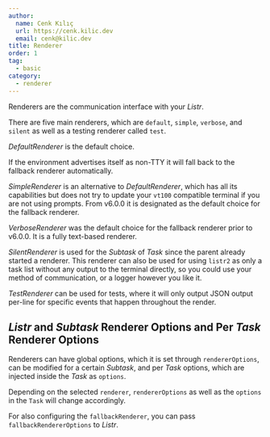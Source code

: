```yaml
---
author:
  name: Cenk Kılıç
  url: https://cenk.kilic.dev
  email: cenk@kilic.dev
title: Renderer
order: 1
tag:
  - basic
category:
  - renderer
---
```


Renderers are the communication interface with your _Listr_.

<!-- more -->

There are five main renderers, which are `default`, `simple`, `verbose`, and `silent` as well as a testing renderer called `test`.

_DefaultRenderer_ is the default choice.

If the environment advertises itself as non-TTY it will fall back to the fallback renderer automatically.

_SimpleRenderer_ is an alternative to _DefaultRenderer_, which has all its capabilities but does not try to update your `vt100` compatible terminal if you are not using prompts. From <Badge><FontIcon icon="mdi:tag-text-outline"/>v6.0.0</Badge> it is designated as the default choice for the fallback renderer.

_VerboseRenderer_ was the default choice for the fallback renderer prior to <Badge><FontIcon icon="mdi:tag-text-outline"/>v6.0.0</Badge>. It is a fully text-based renderer.

_SilentRenderer_ is used for the _Subtask_ of _Task_ since the parent already started a renderer. This renderer can also be used for using `listr2` as only a task list without any output to the terminal directly, so you could use your method of communication, or a logger however you like it.

_TestRenderer_ can be used for tests, where it will only output JSON output per-line for specific events that happen throughout the render.

## _Listr_ and _Subtask_ Renderer Options and Per _Task_ Renderer Options

Renderers can have global options, which it is set through `rendererOptions`, can be modified for a certain _Subtask_, and per _Task_ options, which are injected inside the _Task_ as `options`.

Depending on the selected `renderer`, `rendererOptions` as well as the `options` in the `Task` will change accordingly.

For also configuring the `fallbackRenderer`, you can pass `fallbackRendererOptions` to _Listr_.
